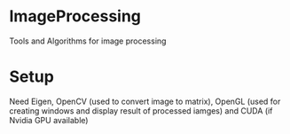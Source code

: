 # ImageProcessing
Tools and Algorithms for image processing

# Setup
Need Eigen, OpenCV (used to convert image to matrix), OpenGL (used for creating windows and display result of processed iamges) and CUDA (if Nvidia GPU available)

